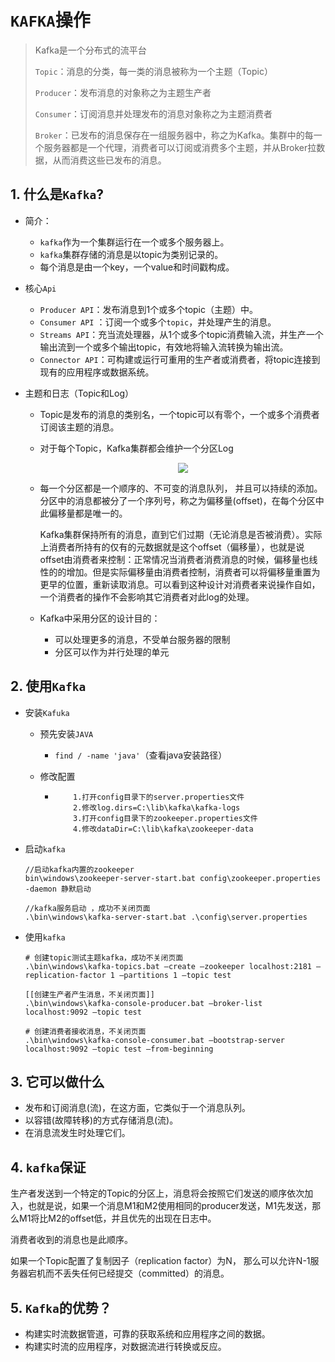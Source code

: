 # `KAFKA`操作

> Kafka是一个分布式的流平台
>
> `Topic`：消息的分类，每一类的消息被称为一个主题（Topic）
>
> `Producer`：发布消息的对象称之为主题生产者
>
> `Consumer`：订阅消息并处理发布的消息对象称之为主题消费者
>
> `Broker`：已发布的消息保存在一组服务器中，称之为Kafka。集群中的每一个服务器都是一个代理，消费者可以订阅或消费多个主题，并从Broker拉数据，从而消费这些已发布的消息。

## 1. 什么是`Kafka`?

- 简介：
  - `kafka`作为一个集群运行在一个或多个服务器上。
  - `kafka`集群存储的消息是以topic为类别记录的。
  - 每个消息是由一个key，一个value和时间戳构成。
  
- 核心`Api`
  - `Producer API`：发布消息到1个或多个topic（主题）中。
  - `Consumer API` ：订阅一个或多个`topic`，并处理产生的消息。
  - `Streams API`：充当流处理器，从1个或多个topic消费输入流，并生产一个输出流到一个或多个输出topic，有效地将输入流转换为输出流。
  - `Connector API`：可构建或运行可重用的生产者或消费者，将topic连接到现有的应用程序或数据系统。
  
- 主题和日志（Topic和Log）

  - Topic是发布的消息的类别名，一个topic可以有零个，一个或多个消费者订阅该主题的消息。

  - 对于每个Topic，Kafka集群都会维护一个分区Log

    <div style="text-align:center;"><img src="https://img.orchome.com/group1/M00/00/01/KmCudlf7DsaAVF0WAABMe0J0lv4158.png" /></div>
    
  - 每一个分区都是一个顺序的、不可变的消息队列， 并且可以持续的添加。分区中的消息都被分了一个序列号，称之为偏移量(offset)，在每个分区中此偏移量都是唯一的。
  
    Kafka集群保持所有的消息，直到它们过期（无论消息是否被消费）。实际上消费者所持有的仅有的元数据就是这个offset（偏移量），也就是说offset由消费者来控制：正常情况当消费者消费消息的时候，偏移量也线性的的增加。但是实际偏移量由消费者控制，消费者可以将偏移量重置为更早的位置，重新读取消息。可以看到这种设计对消费者来说操作自如，一个消费者的操作不会影响其它消费者对此log的处理。
  
  - Kafka中采用分区的设计目的：
  
    - 可以处理更多的消息，不受单台服务器的限制
    - 分区可以作为并行处理的单元

## 2. 使用`Kafka`

- 安装`Kafuka`

  - 预先安装`JAVA`

    - `find / -name 'java'`（查看java安装路径）

  - 修改配置

    - ```
          1.打开config目录下的server.properties文件
          2.修改log.dirs=C:\lib\kafka\kafka-logs
          3.打开config目录下的zookeeper.properties文件
          4.修改dataDir=C:\lib\kafka\zookeeper-data
      ```

- 启动`kafka`

   ```shell
   //启动kafka内置的zookeeper
   bin\windows\zookeeper-server-start.bat config\zookeeper.properties
   -daemon 静默启动
   
   //kafka服务启动 ，成功不关闭页面
   .\bin\windows\kafka-server-start.bat .\config\server.properties
   ```
   
- 使用`kafka`

   ```
   # 创建topic测试主题kafka，成功不关闭页面
   .\bin\windows\kafka-topics.bat –create –zookeeper localhost:2181 –replication-factor 1 –partitions 1 –topic test
   
   [[创建生产者产生消息，不关闭页面]]
   .\bin\windows\kafka-console-producer.bat –broker-list localhost:9092 –topic test
   
   # 创建消费者接收消息，不关闭页面
   .\bin\windows\kafka-console-consumer.bat –bootstrap-server localhost:9092 –topic test –from-beginning
   ```
## 3. 它可以做什么

- 发布和订阅消息(流)，在这方面，它类似于一个消息队列。
- 以容错(故障转移)的方式存储消息(流)。
- 在消息流发生时处理它们。

## 4. `kafka`保证

生产者发送到一个特定的Topic的分区上，消息将会按照它们发送的顺序依次加入，也就是说，如果一个消息M1和M2使用相同的producer发送，M1先发送，那么M1将比M2的offset低，并且优先的出现在日志中。

消费者收到的消息也是此顺序。

如果一个Topic配置了复制因子（replication factor）为N， 那么可以允许N-1服务器宕机而不丢失任何已经提交（committed）的消息。

## 5. `Kafka`的优势？

- 构建实时流数据管道，可靠的获取系统和应用程序之间的数据。
- 构建实时流的应用程序，对数据流进行转换或反应。
